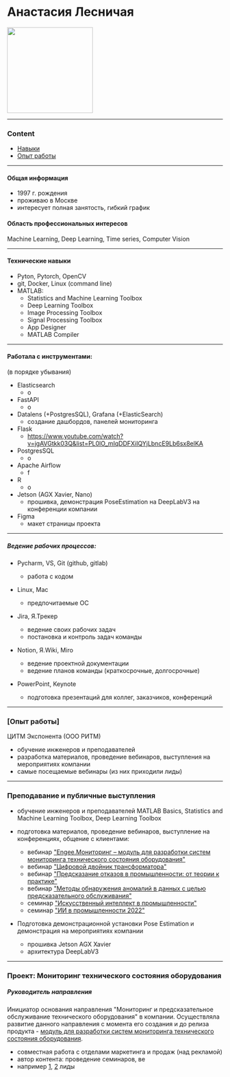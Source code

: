 # Анастасия Лесничая 

<img src = "https://github.com/user-attachments/assets/b67d4f6b-d850-42a7-a9b0-46ba657f1ef6" width="200">

----
### Content
- [Навыки](####Технические-навыки)
- [Опыт работы](#Опыт-работы)

----

#### Общая информация

- 1997 г. рождения
- проживаю в Москве
- интересует полная занятость, гибкий график
  
#### Область профессиональных интересов
Machine Learning, Deep Learning, Time series, Computer Vision

----

#### Технические навыки
- Pyton, Pytorch, OpenCV
- git, Docker, Linux (command line)
- MATLAB: 
    - Statistics and Machine Learning Toolbox
    - Deep Learning Toolbox
    - Image Processing Toolbox
    - Signal Processing Toolbox
    - App Designer
    - MATLAB Compiler
      
----

#### Работала с инструментами:
(в порядке убывания)
- Elasticsearch
    - о
- FastAPI
    - о
- Datalens (+PostgresSQL), Grafana (+ElasticSearch)
    - создание дашбордов, панелей мониторинга
- Flask
  - https://www.youtube.com/watch?v=jgAVGtkk03Q&list=PL0lO_mIqDDFXiIQYjLbncE9Lb6sx8elKA
- PostgresSQL
  - о
- Apache Airflow
  - f
- R
    - о
- Jetson (AGX Xavier, Nano)
  - прошивка, демонстрация PoseEstimation на DeepLabV3 на конференции компании
- Figma
  - макет страницы проекта

----

##### Ведение рабочих процессов: 
- Pycharm, VS, Git (github, gitlab)
  - работа с кодом

- Linux, Mac
  - предпочитаемые ОС

- Jira, Я.Трекер
  - ведение своих рабочих задач
  - постановка и контроль задач команды
    
- Notion, Я.Wiki, Miro
  - ведение проектной документации
  - ведение планов команды (краткосрочные, долгосрочные)
 
- PowerPoint, Keynote
  - подготовка презентаций для коллег, заказчиков, конференций

-----

### [Опыт работы]
ЦИТМ Экспонента (ООО РИТМ)
- обучение инженеров и преподавателей
- разработка материалов, проведение вебинаров, выступления на мероприятиях компании
- самые посещаемые вебинары (из них приходили лиды)
----

### Преподавание и публичные выступления
  - обучение инженеров и преподавателей MATLAB Basics, Statistics and Machine Learning Toolbox,  Deep Learning Toolbox
  - подготовка материалов, проведение вебинаров, выступление на конференциях, общение с клиентами:
      - вебинар ["Engee.Мониторинг – модуль для разработки систем мониторинга технического состояния оборудования"](https://exponenta.ru/events/engee-monitoring?utm_source=website&utm_medium=engee_event&utm_campaign=25.04_veb&clckid=3d6bf8af)
      - вебинар ["Цифровой двойник трансформатора"](https://exponenta.ru/events/tsifrovoj-dvoynik-transformatora-0223)
      - вебинар ["Предсказание отказов в промышленности: от теории к практике"](https://exponenta.ru/events/predskazanie-otkazov-v-promishlenosi)
      - вебинар ["Методы обнаружения аномалий в данных с целью предсказательного обслуживания"](https://exponenta.ru/events/metodi-obnaruzheniya-anomaliy-v-dannih-s-tselij-predskazatelnogo-obsluzhivaniya-v-industrii)
      - семинар ["Искусственный интеллект в промышленности"](https://exponenta.ru/events/ai-v-promishlennosti-1123)
      - семинар ["ИИ в промышленности 2022"](https://exponenta.ru/events/AI-v-promishlennosti-2022) 

  - Подготовка демонстрационной установки Pose Estimation и демонстрация на мероприятиях компании
      - прошивка Jetson AGX Xavier
      - архитектура DeepLabV3

----

### Проект: Мониторинг технического состояния оборудования
##### Руководитель направления 
Инициатор основания направления "Мониторинг и предсказательное обслуживание технического оборудования" в компании. 
Осуществляла развитие данного направления с момента его создания и до релиза продукта -  [модуль для разработки систем мониторинга технического состояния оборудования](https://start.engee.com/monitoring).

  - совместная работа с отделами маркетинга и продаж (над рекламой)
  - автор контента: проведение семинаров, ве
  - например [1](https://t.me/exponenta_ru/356), [2](https://t.me/engee_com/244)
лиды




